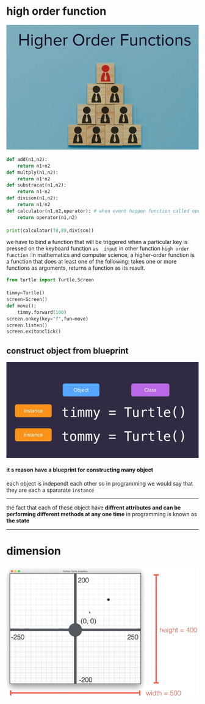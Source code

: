 # high order function
![high order](https://raw.githubusercontent.com/wer340/python-angelayu/main/day-19/images/high_order_func.png)
```python
def add(n1,n2):
    return n1+n2
def multply(n1,n2):
    return n1*n2
def substracat(n1,n2):
    return n1-n2
def divison(n1,n2):
    return n1/n2
def calculator(n1,n2,operator): # when event happen function called operator
    return operator(n1,n2)

print(calculator(78,89,divison))

```
we have to bind a function that will be triggered when a particular key is pressed on the keyboard
function `as  input` in other function
`high order function` :In mathematics and computer science, a higher-order function is a function that does at least 
one of the following: takes one or more functions as arguments, returns a function as its result.
```python
from turtle import Turtle,Screen

timmy=Turtle()
screen=Screen()
def move():
    timmy.forward(100)
screen.onkey(key="f",fun=move)
screen.listen()
screen.exitonclick()
```
## construct object from blueprint
![instance](https://raw.githubusercontent.com/wer340/python-angelayu/main/day-19/images/each_object.png)
#### it s reason have a blueprint   for constructing  many object 
each object is independt each other so in programming we would say that they are each a spararate `instance`

---
the fact that each of these object have **diffrent attributes and can be performing different methods at any one time** in programming is known
as **the state**

---
# dimension
![dimension](https://raw.githubusercontent.com/wer340/python-angelayu/main/day-19/images/goto.png)

